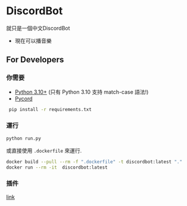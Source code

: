 # DiscordBot

就只是一個中文DiscordBot

* 現在可以播音樂

## For Developers

### 你需要

* [Python 3.10+](https://www.python.org/downloads/) (只有 Python 3.10 支持 match-case 語法!)
* [Pycord](https://github.com/Pycord-Development/pycord)

```bash
 pip install -r requirements.txt
```

### 運行

```bash
python run.py
```

或直接使用 `.dockerfile` 來運行.

```bash
docker build --pull --rm -f ".dockerfile" -t discordbot:latest "."
docker run --rm -it  discordbot:latest
```

### 插件

[link](https://github.com/iceice666/DiscordBotExtensions)
